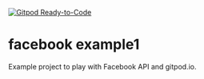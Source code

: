 [![Gitpod Ready-to-Code](https://img.shields.io/badge/Gitpod-Ready--to--Code-blue?logo=gitpod)](https://gitpod.io/#https://github.com/AMartinNo1/facebook-example1) 

# facebook example1

Example project to play with Facebook API and gitpod.io.